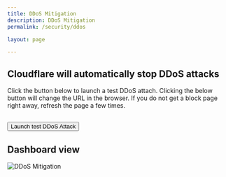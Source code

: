 ```yaml
---
title: DDoS Mitigation
description: DDoS Mitigation
permalink: /security/ddos

layout: page

---
```


## Cloudflare will automatically stop DDoS attacks
Click the button below to launch a test DDoS attach. Clicking the below button will change the URL in the browser. If you do not get a block page right away, refresh the page a few times.

## <button onclick="window.location.href='ddos/?blockme=npvenJAo9gMlnd5yD37xQ9P2qp3934&action=block'" class="">Launch test DDoS Attack</button>

## Dashboard view
![DDoS Mitigation](https://sergiodemo.com/cdn-cgi/imagedelivery/dHAzaCotabzPiuBsjyNCtA/f4ac9608-0bc2-4f25-4ccb-39cacdd15700/public)